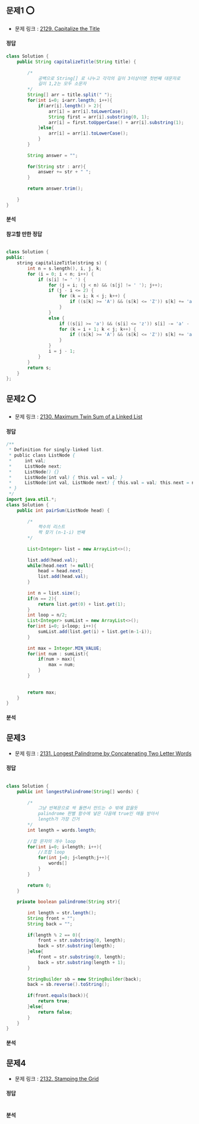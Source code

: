 ##    문제1 ⭕
-   문제 링크 : [2129. Capitalize the Title](https://leetcode.com/contest/biweekly-contest-69/problems/capitalize-the-title/)

####   정답
```java
class Solution {
    public String capitalizeTitle(String title) {
        
        /*
            공백으로 String[] 로 나누고 각각의 길이 3이상이면 첫번째 대문자로
            길이 1,2는 모두 소문자
        */
        String[] arr = title.split(" ");
        for(int i=0; i<arr.length; i++){
            if(arr[i].length() > 2){
                arr[i] = arr[i].toLowerCase();
                String first = arr[i].substring(0, 1);
                arr[i] = first.toUpperCase() + arr[i].substring(1);
            }else{
                arr[i] = arr[i].toLowerCase();
            }
        }
        
        String answer = "";
        
        for(String str : arr){
            answer += str + " ";
        }
        
        return answer.trim();
        
    }
}
```

####   분석


####   참고할 만한 정답
```cpp

class Solution {
public:
	string capitalizeTitle(string s) {
		int n = s.length(), i, j, k;
		for (i = 0; i < n; i++) {
			if (s[i] != ' ') {
				for (j = i; (j < n) && (s[j] != ' '); j++);
				if (j - i <= 2) {
					for (k = i; k < j; k++) {
						if ((s[k] >= 'A') && (s[k] <= 'Z')) s[k] += 'a' - 'A';
					}
				}
				else {
					if ((s[i] >= 'a') && (s[i] <= 'z')) s[i] -= 'a' - 'A';
					for (k = i + 1; k < j; k++) {
						if ((s[k] >= 'A') && (s[k] <= 'Z')) s[k] += 'a' - 'A';
					}
				}
				i = j - 1;
			}
		}
		return s;
	}
};
```


##    문제2 ⭕
-   문제 링크 : [2130. Maximum Twin Sum of a Linked List](https://leetcode.com/contest/biweekly-contest-69/problems/maximum-twin-sum-of-a-linked-list/)

####   정답
```java
/**
 * Definition for singly-linked list.
 * public class ListNode {
 *     int val;
 *     ListNode next;
 *     ListNode() {}
 *     ListNode(int val) { this.val = val; }
 *     ListNode(int val, ListNode next) { this.val = val; this.next = next; }
 * }
 */
import java.util.*;
class Solution {
    public int pairSum(ListNode head) {
        
        /*
            짝수의 리스트
            짝 찾기 (n-1-i) 번째
        */
        
        List<Integer> list = new ArrayList<>();
        
        list.add(head.val);
        while(head.next != null){
            head = head.next;
            list.add(head.val);
        }
        
        int n = list.size();
        if(n == 2){
            return list.get(0) + list.get(1);
        }
        int loop = n/2;
        List<Integer> sumList = new ArrayList<>();
        for(int i=0; i<loop; i++){
            sumList.add(list.get(i) + list.get(n-1-i));
        }
        
        int max = Integer.MIN_VALUE;
        for(int num : sumList){
            if(num > max){
                max = num;
            }
        }
        
        
        return max;
    }
}
```

####   분석


##    문제3
-   문제 링크 : [2131. Longest Palindrome by Concatenating Two Letter Words](https://leetcode.com/contest/biweekly-contest-69/problems/longest-palindrome-by-concatenating-two-letter-words/)

####   정답
```java

class Solution {
    public int longestPalindrome(String[] words) {
        
        /*
            그냥 반복문으로 싹 돌면서 만드는 수 밖에 없을듯
            palindrome 판별 함수에 넣은 다음에 true인 애들 받아서
            length가 가장 긴거
        */
        int length = words.length;
        
        //합 문자의 개수 loop
        for(int i=0; i<length; i++){
            //조합 loop
            for(int j=0; j<length;j++){
                words[]
            }
        }
        
        return 0;
    }
    
    private boolean palindrome(String str){
        
        int length = str.length();
        String front = "";
        String back = "";
        
        if(length % 2 == 0){
            front = str.substring(0, length);
            back = str.substring(length);
        }else{
            front = str.substring(0, length);
            back = str.substring(length + 1);
        }
        
        StringBuilder sb = new StringBuilder(back);
        back = sb.reverse().toString();
        
        if(front.equals(back)){
            return true;
        }else{
            return false;
        }
    }
}
```

####   분석


##    문제4
-   문제 링크 : [2132. Stamping the Grid](https://leetcode.com/contest/biweekly-contest-69/problems/stamping-the-grid/)
####   정답
```java
```

####   분석